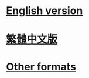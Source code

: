 ---
---

# [English version](en.html)

# [繁體中文版](zh-Hant.html)

# [Other formats](https://github.com/ickc/selected-hymns/releases/latest)
